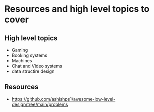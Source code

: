 # Resources and high level topics to cover


## High level topics
- Gaming
- Booking systems
- Machines
- Chat and Video systems
- data structire design

 ## Resources
 - https://github.com/ashishps1/awesome-low-level-design/tree/main/problems
